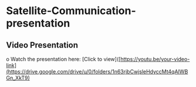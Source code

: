 # Satellite-Communication-presentation
 ## Video Presentation 
o Watch the presentation here: [Click to 
view]([https://youtu.be/your-video-link](https://drive.google.com/drive/u/0/folders/1n63rjbCwjsleHdyccMt4qAIWBGn_XkT9)
